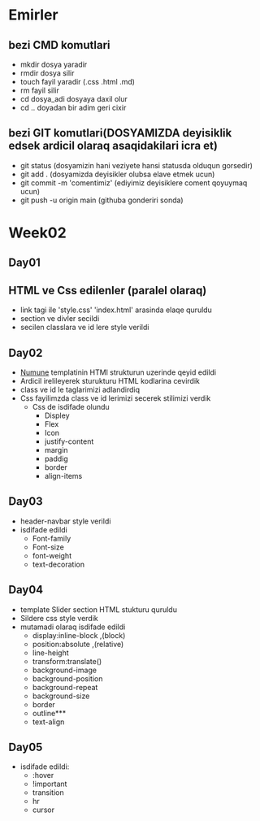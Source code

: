# Emirler
## bezi CMD komutlari
- mkdir dosya yaradir
- rmdir dosya silir
- touch fayil yaradir (.css .html .md)
- rm fayil silir
- cd dosya_adi  dosyaya daxil olur 
- cd .. doyadan bir adim geri cixir

## bezi GIT komutlari(DOSYAMIZDA deyisiklik edsek ardicil olaraq asaqidakilari icra et)

- git status (dosyamizin hani veziyete hansi statusda olduqun gorsedir)
- git add . (dosyamizda deyisikler olubsa elave etmek ucun)
- git commit -m 'comentimiz' (ediyimiz deyisiklere coment qoyuymaq ucun)
- git push -u origin main (githuba gonderiri sonda)


# Week02

## Day01
## HTML ve Css edilenler (paralel olaraq)
- link tagi ile  'style.css' 'index.html' arasinda elaqe quruldu 
- section ve divler secildi
- secilen classlara ve id lere style verildi

## Day02
- [Numune](https://www.templatemonsterpreview.com/demo/66334.html?_gl=1*t17dud*_ga*NTc2NDMyNzc1LjE2MTMxNTk0ODk.*_ga_FTPYEGT5LY*MTYxMzE1OTQ4OC4xLjEuMTYxMzE2MDQ5NC40&_ga=2.51558121.1717529847.1613159489-576432775.1613159489&_gac=1.21154377.1613160423.CjwKCAiA65iBBhB-EiwAW253W9zZs02WjaGSIsHSlUwmaE4yjT9Ia8tqs_ND_NJYAeQg3mLCe1YoHhoCndoQAvD_BwE) templatinin HTMl strukturun uzerinde qeyid edildi 
- Ardicil irelileyerek sturukturu HTML kodlarina cevirdik
- class ve id le taglarimizi adlandirdiq
- Css fayilimzda class ve id lerimizi secerek stilimizi verdik
    - Css de isdifade olundu
        - Displey
        - Flex
        - Icon
        - justify-content
        - margin
        - paddig
        - border
        - align-items


## Day03
- header-navbar style verildi
- isdifade edildi
    - Font-family 
    - Font-size
    - font-weight
    - text-decoration
    

## Day04
- template Slider section HTML stukturu quruldu
- Sildere css style verdik
- mutamadi  olaraq isdifade edildi
    - display:inline-block ,(block)
    - position:absolute ,(relative)
    - line-height
    - transform:translate()
    - background-image
    - background-position
    - background-repeat
    - background-size
    - border
    - outline***
    - text-align
## Day05

- isdifade edildi:
    - :hover
    - !important
    - transition
    - hr
    - cursor